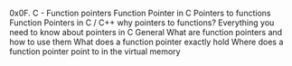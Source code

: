 0x0F. C - Function pointers Function Pointer in C
Pointers to functions
Function Pointers in C / C++
why pointers to functions?
Everything you need to know about pointers in C General
What are function pointers and how to use them
What does a function pointer exactly hold
Where does a function pointer point to in the virtual memory
